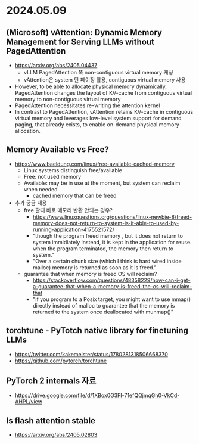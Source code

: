 # 2024.05.09
## (Microsoft) vAttention: Dynamic Memory Management for Serving LLMs without PagedAttention
* https://arxiv.org/abs/2405.04437
	* vLLM PagedAttention 쪽 non-contiguous virtual memory 캐싱
	* vAttention은 system 단 페이징 활용, contiguous virtual memory 사용
*  However, to be able to allocate physical memory dynamically, PagedAttention changes the layout of KV-cache from contiguous virtual memory to non-contiguous virtual memory
* PagedAttention necessitates re-writing the attention kernel
* In contrast to PagedAttention, vAttention retains KV-cache in contiguous virtual memory and leverages low-level system support for demand paging, that already exists, to enable on-demand physical memory allocation.
## Memory Available vs Free?
* https://www.baeldung.com/linux/free-available-cached-memory
	* Linux systems distinguish free/available
	* Free: not used memory
	* Available: may be in use at the moment, but system can reclaim when needed
		* cached memory that can be freed
* 추가 궁금 내용
	* free 할때 바로 메모리 반환 안되는 경우?
		* https://www.linuxquestions.org/questions/linux-newbie-8/freed-memory-does-not-return-to-system-is-it-able-to-used-by-running-application-4175521572/
		* "though the program freed memory , but it does not return to system immidiately instead, it is kept in the application for reuse. when the program terminated, the memory then return to system."
		* "Over a certain chunk size (which I think is hard wired inside malloc) memory is returned as soon as it is freed."
	* guarantee that when memory is freed OS will reclaim?
		* https://stackoverflow.com/questions/48358229/how-can-i-get-a-guarantee-that-when-a-memory-is-freed-the-os-will-reclaim-that
		* "If you program to a Posix target, you might want to use mmap() directly instead of malloc to guarantee that the memory is returned to the system once deallocated with munmap()"
## torchtune - PyTotch native library for finetuning LLMs
* https://twitter.com/kakemeister/status/1780281318506668370
* https://github.com/pytorch/torchtune
## PyTorch 2 internals 자료
* https://drive.google.com/file/d/1XBox0G3FI-71efQQjmqGh0-VkCd-AHPL/view
## Is flash attention stable
* https://arxiv.org/abs/2405.02803
